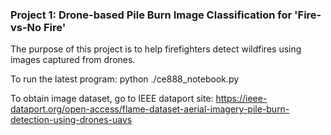 ### Project 1: Drone-based Pile Burn Image Classification for 'Fire-vs-No Fire'
The purpose of this project is to help firefighters detect wildfires using images captured from drones.

To run the latest program:
python ./ce888_notebook.py

To obtain image dataset, go to IEEE dataport site:
https://ieee-dataport.org/open-access/flame-dataset-aerial-imagery-pile-burn-detection-using-drones-uavs
